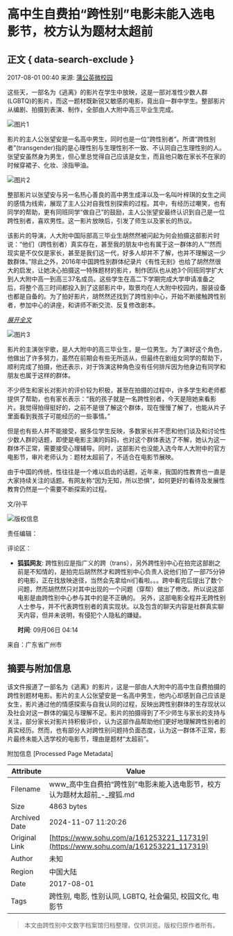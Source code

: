 # 高中生自费拍“跨性别”电影未能入选电影节，校方认为题材太超前

## 正文 { data-search-exclude }


2017-08-01 00:40 来源: [蒲公英微校园](https://www.sohu.com/a/161253221_117319?spm=smpc.content-abroad.content.1.1730978367983YVhAyXA)

这些天，一部名为《逃离》的影片在学生中放映，这是一部对准性少数人群(LGBTQ)的影片，而这一题材既新锐又敏感的电影，竟出自一群中学生。整部影片从编剧、拍摄到表演、制作，全部由人大附中高三毕业生完成。

![图片1](https://5b0988e595225.cdn.sohucs.com/images/20170801/3ffc2b15d1af4b73a9a90344c01509ca.jpeg)

影片的主人公张望安是一名高中男生，同时也是一位“跨性别者”。所谓“跨性别者”(transgender)指的是心理性别与生理性别不一致、不认同自己生理性别的人。张望安虽然身为男生，但心里总觉得自己应该是女生，而且他只敢在家长不在家的时候穿裙子、化妆、涂指甲油。

![图片2](https://5b0988e595225.cdn.sohucs.com/images/20170801/94ce139c58e1424a9ad5386b235db3a1.jpeg)

整部影片以张望安与另一名热心善良的高中男生成泽以及一名叫叶梓琪的女生之间的感情为线索，展现了主人公对自我性别探索的过程。其中，有经历过嘲笑，也有同学的帮助，更有同班同学“做自己”的鼓励，主人公张望安最终认识到自己是一位跨性别者，喜欢男性。这一影片放映后，引发了师生以及家长的热议。

该影片的导演，人大附中国际部高三毕业生胡然然被问起为何会拍摄这部影片时说：“他们（跨性别者）真实存在，甚至我的朋友中也有属于这一群体的人”“然而现实是不仅仅是家长，甚至是我们这一代，好多人却并不了解，也并不理解这一少数群体。”除此之外，2016年中国跨性别群体纪录片《有性无别》也给了胡然然很大的启发，让她决心拍摄这一特殊题材的影片，制作团队也从她3个同班同学扩大到人大附中高一到高三37名成员。这些学生在高二下学期完成大学申请准备之后，将整个高三时间都投入到了这部影片中，取景均在人大附中校园内，服装设备也都是自备的。为了拍好影片，胡然然还找到了跨性别中心，开始不断接触跨性别者，参加中心的讲座，和讲师不断交流、反复修改剧本。

[_展开全文_](javascript:;)

![图片3](https://5b0988e595225.cdn.sohucs.com/images/20170801/10a9646ad03247db80c5e3af1771cc81.jpeg)

影片的主演张宇歌，是人大附中的高三毕业生，是一位男生。为了演好这个角色，他做出了许多努力，虽然在前期会有些无所适从，但最终在剧组女同学的帮助下，顺利完成了拍摄，他还表示，对于饰演这种角色没有任何排斥因为他身边有同学和朋友也属于这样的群体。

不少师生和家长对影片的评价较为积极，甚至在拍摄的过程中，许多学生和老师都提供了帮助，也有家长表示：“我的孩子就是一名跨性别者，今天是陪她来看影片。我觉得拍得挺好的，之前不是很了解这个群体，现在慢慢了解了，也能从片子里面看到我孩子可能经历的一些事情。”

但是也有些人并不能接受，据多位学生反映，多数家长并不愿和他们谈及和讨论性少数人群的话题，即使是电影主演的妈妈，也对这个群体表达了不解，她认为这一群体不正常，需要接受心理辅导。同时，这部影片也没能入选今年人大附中的官方电影节，审片老师认为：题材太超前了，不适合在电影节展映。

由于中国的传统，性往往是一个难以启齿的话题，近年来，我国的性教育也一直是大家持续关注的话题。有网友称“因为无知，所以恐惧”，如何更好的看待及发展性教育仍然是一个需要不断探索的过程。

文/孙平

![版权信息](https://img.mp.sohu.com/upload/20170801/dae8976290ed49dea9469bb056ea626f_th.png)

责任编辑：

评论区：

- **狐狐网友**: 跨性别应是指广义的跨（trans），另外跨性别中心在拍完这部剧之前是不知情的，是拍完后胡然然才和跨性别中心负责人说他们拍了一部75分钟的电影，正在找放映途径，当然会先拿给ni们看啦。。。跨中看完后提出了数个问题，然而胡然然只对其中出现的一个问题（穿帮）做出了修改。所以说这部电影是由跨性别中心参与其中的是不正确的。 另外，这部电影全程并无跨性别人士参与，并不代表跨性别者的真实现状。以及包含的聊天内容是社群真实聊天内容，但并未说明，有侵犯个人隐私的嫌疑。
  
  **时间**: 09月06日 04:14

来自：广东省广州市

## 摘要与附加信息

<!-- tcd_abstract -->
该文件报道了一部名为《逃离》的影片，这是一部由人大附中的高中生自费拍摄的跨性别题材电影。影片的主人公张望安是一名高中男生，他内心却感到自己应该是女生，影片通过他的情感探索与自我认同的过程，反映出跨性别群体的生存现状以及社会对这一群体的偏见与理解不足。影片的拍摄得到了不少师生与家长的支持与关注，部分家长对影片持积极评价，认为这部作品帮助他们更好地理解跨性别者的真实经历。然而，也有部分人对跨性别问题持负面态度，认为这一群体不正常，影片最终未能入选学校的电影节，理由是题材“太超前”。
<!-- tcd_abstract_end -->

附加信息 [Processed Page Metadata]

| Attribute       | Value                                  |
|-----------------|----------------------------------------|
| Filename        | www_高中生自费拍“跨性别”电影未能入选电影节，校方认为题材太超前_-_搜狐.md                             |
| Size            | 4863 bytes                           |
| Archived Date   | 2024-11-07 11:20:26                             |
| Original Link   | [https://www.sohu.com/a/161253221_117319](https://www.sohu.com/a/161253221_117319)                       |
| Author          | 未知                               |
| Region          | 中国大陆                               |
| Date            | 2017-08-01                                 |
| Tags            | 跨性别, 电影, 性别认同, LGBTQ, 社会偏见, 校园文化, 电影节                                 |
>
> 本文由跨性别中文数字档案馆归档整理，仅供浏览。版权归原作者所有。
>